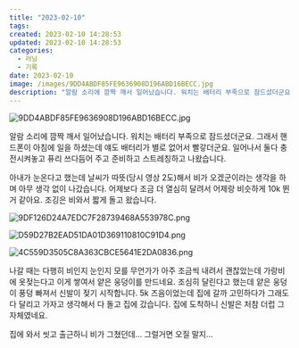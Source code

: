 ```yaml
---
title: "2023-02-10"
tags:
created: 2023-02-10 14:28:53
updated: 2023-02-10 14:28:53
categories:
  - 러닝
  - 기록
date: 2023-02-10
image: /images/9DD4ABDF85FE9636908D196ABD16BECC.jpg
description: "알람 소리에 깜짝 깨서 일어났습니다. 워치는 배터리 부족으로 잠드셨더군요. 그래서 핸드폰이 아침에 일을 하셨는데 얘도 배터리가 별로 없어서 빨갛더군요. 일어나서 둘다 충전시켜놓고 퓨리 쓰다듬어 주고 준비하고 스트레칭하고 나왔습니다. 아내가 눈온다고 했는데 날씨가 따뜻(당시 영상 2도)해"
---
```


![9DD4ABDF85FE9636908D196ABD16BECC.jpg](/images/9DD4ABDF85FE9636908D196ABD16BECC.jpg)
 
 

알람 소리에 깜짝 깨서 일어났습니다. 워치는 배터리 부족으로 잠드셨더군요. 그래서 핸드폰이 아침에 일을 하셨는데 얘도 배터리가 별로 없어서 빨갛더군요. 일어나서 둘다 충전시켜놓고 퓨리 쓰다듬어 주고 준비하고 스트레칭하고 나왔습니다.

아내가 눈온다고 했는데 날씨가 따뜻(당시 영상 2도)해서 비가 오겠군이라는 생각을 하며 아무 생각 없이 나갔습니다. 어제보다 조금 더 열심히 달려서 어제랑 비슷하게 10k 뛴거 같아요. 조깅은 비와서 짧게 돌고 왔습니다.

 
 ![9DF126D24A7EDC7F28739468A553978C.png](/images/9DF126D24A7EDC7F28739468A553978C.png)
 
 

 
 ![D59D27B2EAD51DA01D369110810C91D4.png](/images/D59D27B2EAD51DA01D369110810C91D4.png)
 
 

 
 ![4C559D3505C8A363CBCE5641E2DA0836.png](/images/4C559D3505C8A363CBCE5641E2DA0836.png)
 
 

나갈 때는 다행히 비인지 눈인지 모를 무언가가 아주 조금씩 내려서 괜찮았는데 가랑비에 옷젖는다고 이게 쌓여서 얕은 웅덩이를 만드네요. 조심히 달린다고 했는데 얕은 웅덩이 풍덩 빠져서 신발이 젖기 시작합니다. 5k 즈음이었는데 집에 갈까 고민하다가 그래도 다 달리고 가자고 생각해서 다 돌고 집에 갔습니다. 집에 도착하니 신발은 처참 더럽 그자체였네요.

집에 와서 씻고 출근하니 비가 그쳤던데... 그럴거면 오질 말지...
